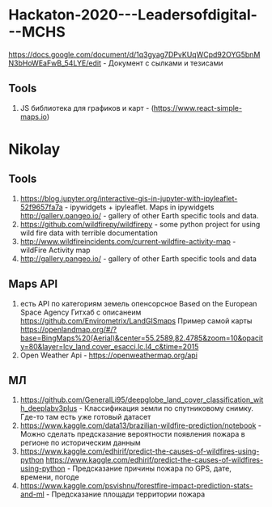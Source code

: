 # Hackaton-2020---Leadersofdigital---MCHS
https://docs.google.com/document/d/1q3gyag7DPvKUqWCpd92OYG5bnMN3bHoWEaFwB_54LYE/edit - Документ с сылками и тезисами

## Tools 


1. JS библиотека для графиков и карт - (https://www.react-simple-maps.io)



# Nikolay

## Tools
1. https://blog.jupyter.org/interactive-gis-in-jupyter-with-ipyleaflet-52f9657fa7a - ipywidgets + ipyleaflet. Maps in ipywidgets
http://gallery.pangeo.io/ - gallery of other Earth specific tools and data. 
2. https://github.com/wildfirepy/wildfirepy - some python project for using wild fire data with terrible documentation
3. http://www.wildfireincidents.com/current-wildfire-activity-map - wildFire Activity map
4. http://gallery.pangeo.io/ - gallery of other Earth specific tools and data


## Maps API
1. есть API по категориям земель опенсорсное Based on the European Space Agency
  Гитхаб с описанеим https://github.com/Envirometrix/LandGISmaps
  Пример самой карты https://openlandmap.org/#/?base=BingMaps%20(Aerial)&center=55.2589,82.4785&zoom=10&opacity=80&layer=lcv_land.cover_esacci.lc.l4_c&time=2015
2. Open Weather Api - https://openweathermap.org/api
  
  
## МЛ
1. https://github.com/GeneralLi95/deepglobe_land_cover_classification_with_deeplabv3plus - Классификация земли по спутниковому снимку. Где-то там есть уже готовый датасет
2. https://www.kaggle.com/data13/brazilian-wildfire-prediction/notebook - Можно сделать предсказание вероятности появления пожара в регионе по историческим данным
3. https://www.kaggle.com/edhirif/predict-the-causes-of-wildfires-using-python 
   https://www.kaggle.com/edhirif/predict-the-causes-of-wildfires-using-python - Предсказание причины пожара по GPS, дате, времени, погоде
4. https://www.kaggle.com/psvishnu/forestfire-impact-prediction-stats-and-ml - Предсказание площади территории пожара
